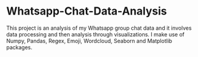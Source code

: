 # Whatsapp-Chat-Data-Analysis
This project is an analysis of my Whatsapp group chat data and it involves data processing and then analysis through visualizations.
I make use of Numpy, Pandas, Regex, Emoji, Wordcloud, Seaborn and Matplotlib packages.
